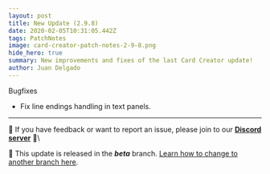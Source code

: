 ```yaml
---
layout: post
title: New Update (2.9.8)
date: 2020-02-05T10:31:05.442Z
tags: PatchNotes
image: card-creator-patch-notes-2-9-8.png
hide_hero: true
summary: New improvements and fixes of the last Card Creator update!
author: Juan Delgado
---
```

<!--StartFragment-->

Bugfixes

* Fix line endings handling in text panels.

---

📌 If you have feedback or want to report an issue, please join to our **[Discord server](http://discord.gg/pixelatto)** 💬\

📌 This update is released in the ***beta*** branch. [Learn how to change to another branch here](/blog/beta-and-legacy-versions).